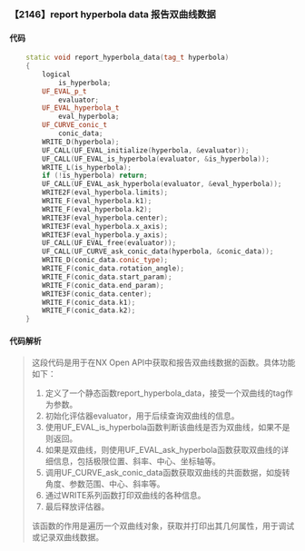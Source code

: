 ### 【2146】report hyperbola data 报告双曲线数据

#### 代码

```cpp
    static void report_hyperbola_data(tag_t hyperbola)  
    {  
        logical  
            is_hyperbola;  
        UF_EVAL_p_t  
            evaluator;  
        UF_EVAL_hyperbola_t  
            eval_hyperbola;  
        UF_CURVE_conic_t  
            conic_data;  
        WRITE_D(hyperbola);  
        UF_CALL(UF_EVAL_initialize(hyperbola, &evaluator));  
        UF_CALL(UF_EVAL_is_hyperbola(evaluator, &is_hyperbola));  
        WRITE_L(is_hyperbola);  
        if (!is_hyperbola) return;  
        UF_CALL(UF_EVAL_ask_hyperbola(evaluator, &eval_hyperbola));  
        WRITE2F(eval_hyperbola.limits);  
        WRITE_F(eval_hyperbola.k1);  
        WRITE_F(eval_hyperbola.k2);  
        WRITE3F(eval_hyperbola.center);  
        WRITE3F(eval_hyperbola.x_axis);  
        WRITE3F(eval_hyperbola.y_axis);  
        UF_CALL(UF_EVAL_free(evaluator));  
        UF_CALL(UF_CURVE_ask_conic_data(hyperbola, &conic_data));  
        WRITE_D(conic_data.conic_type);  
        WRITE_F(conic_data.rotation_angle);  
        WRITE_F(conic_data.start_param);  
        WRITE_F(conic_data.end_param);  
        WRITE3F(conic_data.center);  
        WRITE_F(conic_data.k1);  
        WRITE_F(conic_data.k2);  
    }

```

#### 代码解析

> 这段代码是用于在NX Open API中获取和报告双曲线数据的函数。具体功能如下：
>
> 1. 定义了一个静态函数report_hyperbola_data，接受一个双曲线的tag作为参数。
> 2. 初始化评估器evaluator，用于后续查询双曲线的信息。
> 3. 使用UF_EVAL_is_hyperbola函数判断该曲线是否为双曲线，如果不是则返回。
> 4. 如果是双曲线，则使用UF_EVAL_ask_hyperbola函数获取双曲线的详细信息，包括极限位置、斜率、中心、坐标轴等。
> 5. 调用UF_CURVE_ask_conic_data函数获取双曲线的共面数据，如旋转角度、参数范围、中心、斜率等。
> 6. 通过WRITE系列函数打印双曲线的各种信息。
> 7. 最后释放评估器。
>
> 该函数的作用是遍历一个双曲线对象，获取并打印出其几何属性，用于调试或记录双曲线数据。
>
